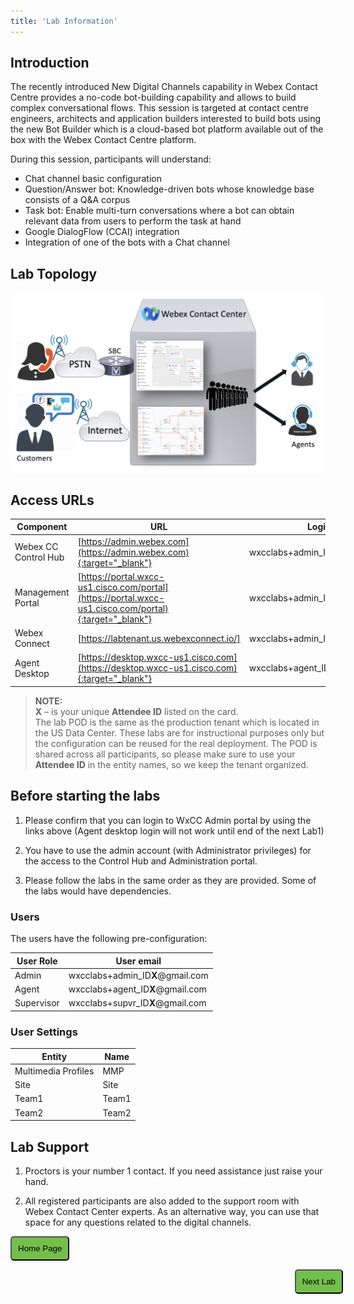 ```yaml
---
title: 'Lab Information'
---
```

## Introduction
The recently introduced New Digital Channels capability in Webex Contact Centre provides a no-code bot-building capability and allows to build complex conversational flows. This session is targeted at contact centre engineers, architects and application builders interested to build bots using the new Bot Builder which is a cloud-based bot platform available out of the box with the Webex Contact Centre platform. 

During this session, participants will understand:

- Chat channel basic configuration
- Question/Answer bot: Knowledge-driven bots whose knowledge base consists of a Q&A corpus
- Task bot: Enable multi-turn conversations where a bot can obtain relevant data from users to perform the task at hand
- Google DialogFlow (CCAI) integration
- Integration of one of the bots with a Chat channel

## Lab Topology
<img align="middle" src="images/topology.png" width="1000" />

## Access URLs

| Component     | URL                     | Login                                                       |
| --------------- | ----------------------------------------- | -------------------------------------------------------------           |
| Webex CC Control Hub | [https://admin.webex.com](https://admin.webex.com){:target="_blank"} | wxcclabs+admin_ID**X**@gmail.com |
| Management Portal | [https://portal.wxcc-us1.cisco.com/portal](https://portal.wxcc-us1.cisco.com/portal){:target="_blank"} | wxcclabs+admin_ID**X**@gmail.com |
| Webex Connect | [https://labtenant.us.webexconnect.io/] | wxcclabs+admin_ID**X**@gmail.com|
| Agent Desktop | [https://desktop.wxcc-us1.cisco.com](https://desktop.wxcc-us1.cisco.com){:target="_blank"} | wxcclabs+agent_ID**X**@gmail.com |

> **NOTE:**  
> **X** – is your unique **Attendee ID** listed on the card. \
> The lab POD is the same as the production tenant which is located in the US Data Center. These labs are for instructional purposes only but the configuration can be reused for the real deployment.
> The POD is shared across all participants, so please make sure to use your **Attendee ID** in the entity names, so we keep the tenant organized.

## Before starting the labs

1. Please confirm that you can login to WxCC Admin portal by using the links above (Agent desktop login will not work until end of the next Lab1)

2. You have to use the admin account (with Administrator privileges) for the access to the Control Hub and Administration portal. 
    
3. Please follow the labs in the same order as they are provided. Some of the labs would have dependencies.

### Users

The users have the following pre-configuration:

| **User Role** | **User email**                       |
| ------------- | ------------------------------------ | 
| Admin         | wxcclabs+admin_ID**X**@gmail.com   |
| Agent         | wxcclabs+agent_ID**X**@gmail.com   | 
| Supervisor    | wxcclabs+supvr_ID**X**@gmail.com     | 

### User Settings

| **Entity**          | **Name** |
| ------------------- | -------- |
| Multimedia Profiles | MMP   |
| Site                | Site  |
| Team1               | Team1 |
| Team2               | Team2 |

## Lab Support

1. Proctors is your number 1 contact. If you need assistance just raise your hand.

2. All registered participants are also added to the support room with Webex Contact Center experts. As an alternative way, you can use that space for any questions related to the digital channels.

<script>
function mainPage() {window.location.href = "https://ciscolivelabs.github.io/wxcclabguides/LTRCCT-3001_2024/Home_EMEAR.html";}
function nextLab() 
 {
 window.location.href = "https://ciscolivelabs.github.io/wxcclabguides/LTRCCT-3001_2024/1_PreReq.html";
 }
</script>

<div id="button-row">
<button onclick="mainPage()" style="
  border-radius: 5px;
  background-color: rgb(116,191,75);
  padding: 10px;">Home Page</button>

<button onclick="nextLab()" style="
  position: absolute;
  right: 200px;
  border-radius: 5px;
  background-color: rgb(116,191,75);
  padding: 10px;">Next Lab</button>

</div>

